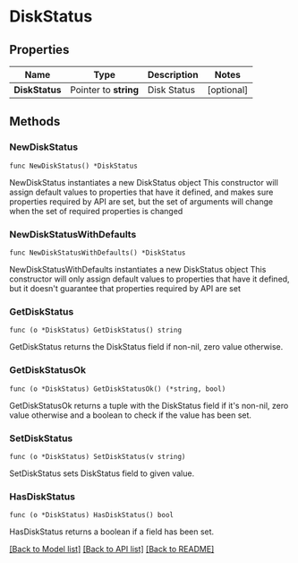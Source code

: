 # DiskStatus

## Properties

Name | Type | Description | Notes
------------ | ------------- | ------------- | -------------
**DiskStatus** | Pointer to **string** | Disk Status | [optional] 

## Methods

### NewDiskStatus

`func NewDiskStatus() *DiskStatus`

NewDiskStatus instantiates a new DiskStatus object
This constructor will assign default values to properties that have it defined,
and makes sure properties required by API are set, but the set of arguments
will change when the set of required properties is changed

### NewDiskStatusWithDefaults

`func NewDiskStatusWithDefaults() *DiskStatus`

NewDiskStatusWithDefaults instantiates a new DiskStatus object
This constructor will only assign default values to properties that have it defined,
but it doesn't guarantee that properties required by API are set

### GetDiskStatus

`func (o *DiskStatus) GetDiskStatus() string`

GetDiskStatus returns the DiskStatus field if non-nil, zero value otherwise.

### GetDiskStatusOk

`func (o *DiskStatus) GetDiskStatusOk() (*string, bool)`

GetDiskStatusOk returns a tuple with the DiskStatus field if it's non-nil, zero value otherwise
and a boolean to check if the value has been set.

### SetDiskStatus

`func (o *DiskStatus) SetDiskStatus(v string)`

SetDiskStatus sets DiskStatus field to given value.

### HasDiskStatus

`func (o *DiskStatus) HasDiskStatus() bool`

HasDiskStatus returns a boolean if a field has been set.


[[Back to Model list]](../README.md#documentation-for-models) [[Back to API list]](../README.md#documentation-for-api-endpoints) [[Back to README]](../README.md)


